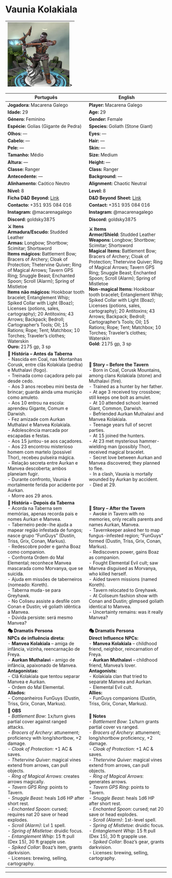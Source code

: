 # Vaunia Kolakiala

| <img src="pc_vaunia_kolakiala.jpg" height="200"/>> |
| --------------------------------------------------------------------------------------------------------- |

| Português | English |
| --------- | ------- |
| **Jogadora:** Macarena Galego | **Player:** Macarena Galego |
| **Idade:** 29 | **Age:** 29 |
| **Género:** Feminino | **Gender:** Female |
| **Espécie:** Golias (Gigante de Pedra) | **Species:** Goliath (Stone Giant) |
| **Olhos:** — | **Eyes:** — |
| **Cabelo:** — | **Hair:** — |
| **Pele:** — | **Skin:** — |
| **Tamanho:** Médio | **Size:** Medium |
| **Altura:** — | **Height:** — |
| **Classe:** Ranger | **Class:** Ranger |
| **Antecedente:** — | **Background:** — |
| **Alinhamento:** Caótico Neutro | **Alignment:** Chaotic Neutral |
| **Nível:** 8 | **Level:** 8 |
| **Ficha D&D Beyond:** [Link](https://www.dndbeyond.com/characters/138365220) | **D&D Beyond Sheet:** [Link](https://www.dndbeyond.com/characters/138365220) |
| **Contacto:** +351 935 084 016 | **Contact:** +351 935 084 016 |
| **Instagram:** @macarenagalego | **Instagram:** @macarenagalego |
| **Discord:** goldsky3875 | **Discord:** goldsky3875 |
| **⚔️ Itens**<br>**Armadura/Escudo:** Studded Leather<br>**Armas:** Longbow; Shortbow; Scimitar; Shortsword<br>**Items mágicos:** Battlement Bow; Bracers of Archery; Cloak of Protection; Thetervine Quiver; Ring of Magical Arrows; Tavern GPS Ring; Snuggle Beast; Enchanted Spoon; Scroll (Alarm); Spring of Mistletoe<br>**Items não mágicos:** Hookboar tooth bracelet; Entanglement Whip; Spiked Collar with Light (Boaz); Licenses (potions, sales, cartography); 20 Antitoxins; 43 Arrows; Backpack; Bedroll; Cartographer’s Tools; Oil; 15 Rations; Rope; Tent; Matchbox; 10 Torches; Traveler’s clothes; Waterskin<br>**Ouro:** 2175 gp, 3 sp | **⚔️ Items**<br>**Armor/Shield:** Studded Leather<br>**Weapons:** Longbow; Shortbow; Scimitar; Shortsword<br>**Magical Items:** Battlement Bow; Bracers of Archery; Cloak of Protection; Thetervine Quiver; Ring of Magical Arrows; Tavern GPS Ring; Snuggle Beast; Enchanted Spoon; Scroll (Alarm); Spring of Mistletoe<br>**Non-magical Items:** Hookboar tooth bracelet; Entanglement Whip; Spiked Collar with Light (Boaz); Licenses (potions, sales, cartography); 20 Antitoxins; 43 Arrows; Backpack; Bedroll; Cartographer’s Tools; Oil; 15 Rations; Rope; Tent; Matchbox; 10 Torches; Traveler’s clothes; Waterskin<br>**Gold:** 2175 gp, 3 sp |
| **📖 História – Antes da Taberna**<br>- Nascida em Coal, nas Montanhas Corusk, entre clãs Kolakiala (pedra) e Muthalavi (fogo).<br>- Treinada como caçadora pelo pai desde cedo.<br>- Aos 3 anos recebeu mini besta de brincar; guarda ainda uma munição como amuleto.<br>- Aos 10 entrou na escola: aprendeu Gigante, Comum e Darwish.<br>- Fez amizade com Aurkan Muthalavi e Manvea Kolakiala.<br>- Adolescência marcada por escapadas e festas.<br>- Aos 15 juntou-se aos caçadores.<br>- Aos 23 encontrou misterioso homem com martelo (possível Thor), recebeu pulseira mágica.<br>- Relação secreta entre Aurkan e Manvea descoberta; ambos planeiam fugir.<br>- Durante confronto, Vaunia é mortalmente ferida por acidente por Aurkan.<br>- Morre aos 29 anos. | **📖 Story – Before the Tavern**<br>- Born in Coal, Corusk Mountains, among clans Kolakiala (stone) and Muthalavi (fire).<br>- Trained as a hunter by her father.<br>- At age 3 received toy crossbow; still keeps one bolt as amulet.<br>- At 10 attended school: learned Giant, Common, Darwish.<br>- Befriended Aurkan Muthalavi and Manvea Kolakiala.<br>- Teenage years full of secret parties.<br>- At 15 joined the hunters.<br>- At 23 met mysterious hammer-wielding man (possibly Thor), received magical bracelet.<br>- Secret love between Aurkan and Manvea discovered; they planned to flee.<br>- In a clash, Vaunia is mortally wounded by Aurkan by accident.<br>- Died at 29. |
| **📖 História – Depois da Taberna**<br>- Acorda na Taberna sem memórias, apenas recorda pais e nomes Aurkan e Manvea.<br>- Taberneiro pede-lhe ajuda a mapear região infestada de fungos; nasce grupo “FunGuys” (Dustin, Triss, Grix, Conan, Markus).<br>- Redescobre poder e ganha Boaz como companion.<br>- Confronta Ordem do Mal Elemental; reconhece Manvea mascarada como Morvanya, que se suicida.<br>- Ajuda em missões de taberneiros (nomeado: Koreth).<br>- Taberna muda-se para Greyhawk.<br>- No Coliseu assiste a desfile com Conan e Dustin; vê goliath idêntica a Manvea.<br>- Dúvida persiste: será mesmo Manvea? | **📖 Story – After the Tavern**<br>- Awoke in Tavern with no memories, only recalls parents and names Aurkan, Manvea.<br>- Tavernkeeper asked her to map fungus-infested region; “FunGuys” formed (Dustin, Triss, Grix, Conan, Markus).<br>- Rediscovers power, gains Boaz as companion.<br>- Fought Elemental Evil cult; saw Manvea disguised as Morvanya, who killed herself.<br>- Aided tavern missions (named Koreth).<br>- Tavern relocated to Greyhawk.<br>- At Coliseum fashion show with Conan and Dustin; glimpsed goliath identical to Manvea.<br>- Uncertainty remains: was it really Manvea? |
| **🎭 Dramatis Persona**<br>**NPCs de influência direta:**<br>- **Manvea Kolakiala** – amiga de infância, vizinha, reencarnação de Freya.<br>- **Aurkan Muthalavi** – amigo de infância, apaixonado de Manvea.<br>**Antagonistas:**<br>- Clã Kolakiala que tentou separar Manvea e Aurkan.<br>- Ordem do Mal Elemental.<br>**Aliados:**<br>- Companheiros FunGuys (Dustin, Triss, Grix, Conan, Markus). | **🎭 Dramatis Persona**<br>**Direct Influence NPCs:**<br>- **Manvea Kolakiala** – childhood friend, neighbor, reincarnation of Freya.<br>- **Aurkan Muthalavi** – childhood friend, Manvea’s lover.<br>**Antagonists:**<br>- Kolakiala clan that tried to separate Manvea and Aurkan.<br>- Elemental Evil cult.<br>**Allies:**<br>- FunGuys companions (Dustin, Triss, Grix, Conan, Markus). |
| **🔮 OBS**<br>- *Battlement Bow*: 1x/turn gives partial cover against ranged attacks.<br>- *Bracers of Archery*: attunement; proficiency with long/shortbow, +2 damage.<br>- *Cloak of Protection*: +1 AC & saves.<br>- *Thetervine Quiver*: magical vines extend from arrows, can pull objects.<br>- *Ring of Magical Arrows*: creates arrows magically.<br>- *Tavern GPS Ring*: points to Tavern.<br>- *Snuggle Beast*: heals 1d6 HP after short rest.<br>- *Enchanted Spoon*: cursed; requires nat 20 save or head explodes.<br>- *Scroll (Alarm)*: Lvl 1 spell.<br>- *Spring of Mistletoe*: druidic focus.<br>- *Entanglement Whip*: 15 ft pull (Dex 15), 30 ft grapple use.<br>- *Spiked Collar*: Boaz’s item, grants darkvision.<br>- Licenses: brewing, selling, cartography. | **🔮 Notes**<br>- *Battlement Bow*: 1x/turn grants partial cover vs ranged.<br>- *Bracers of Archery*: attunement; long/shortbow proficiency, +2 damage.<br>- *Cloak of Protection*: +1 AC & saves.<br>- *Thetervine Quiver*: magical vines extend from arrows, can pull objects.<br>- *Ring of Magical Arrows*: generates arrows.<br>- *Tavern GPS Ring*: points to Tavern.<br>- *Snuggle Beast*: heals 1d6 HP after short rest.<br>- *Enchanted Spoon*: cursed; nat 20 save or head explodes.<br>- *Scroll (Alarm)*: 1st-level spell.<br>- *Spring of Mistletoe*: druidic focus.<br>- *Entanglement Whip*: 15 ft pull (Dex 15), 30 ft grapple use.<br>- *Spiked Collar*: Boaz’s gear, grants darkvision.<br>- Licenses: brewing, selling, cartography. |

---